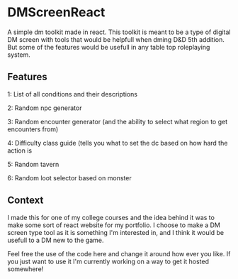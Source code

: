 # DMScreenReact
A simple dm toolkit made in react. This toolkit is meant to be a type of digital DM screen with tools that would be helpfull when dming D&D 5th addition. But some of the features would be usefull in any table top roleplaying system.

## Features

1: List of all conditions and their descriptions

2: Random npc generator

3: Random encounter generator (and the ability to select what region to get encounters from)

4: Difficulty class guide (tells you what to set the dc based on how hard the action is

5: Random tavern

6: Random loot selector based on monster

## Context

I made this for one of my college courses and the idea behind it was to make some sort of react website for my portfolio. I choose to make a DM screen type tool as it is something I'm interested in, and I think it would be usefull to a DM new to the game. 

Feel free the use of the code here and change it around how ever you like. If you just want to use it I'm currently working on a way to get it hosted somewhere!



